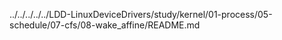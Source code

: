 ../../../../../LDD-LinuxDeviceDrivers/study/kernel/01-process/05-schedule/07-cfs/08-wake_affine/README.md